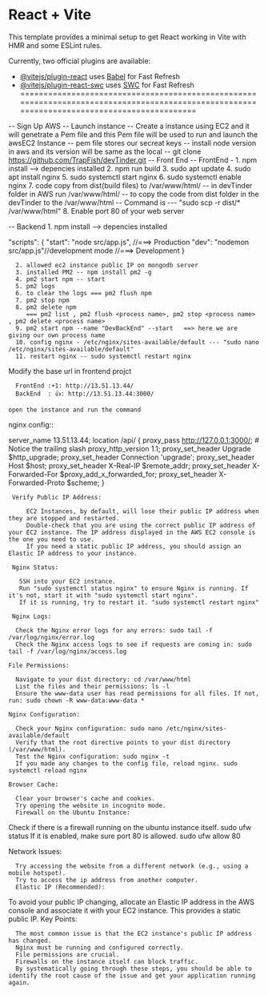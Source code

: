 # React + Vite

This template provides a minimal setup to get React working in Vite with HMR and some ESLint rules.

Currently, two official plugins are available:

- [@vitejs/plugin-react](https://github.com/vitejs/vite-plugin-react/blob/main/packages/plugin-react/README.md) uses [Babel](https://babeljs.io/) for Fast Refresh
- [@vitejs/plugin-react-swc](https://github.com/vitejs/vite-plugin-react-swc) uses [SWC](https://swc.rs/) for Fast Refresh
============================================================================================================================================



-- Sign Up AWS
-- Launch instance
-- Create a instance using EC2 and it will genetrate a Pem file and this Pem file will be used to run and launch the awsEC2 Instance 
-- pem file stores our secreat keys
-- install node version in aws and its version will be same as the local
-- git clone https://github.com/TrapFish/devTinder.git -- Front End
-- FrontEnd - 
            1. npm install --> depencies installed
			2. npm run build
			3. sudo apt update
			4. sudo apt install nginx
			5. sudo systemctl start nginx
			6. sudo systemctl enable nginx
			7. code copy from dist(build files) to /var/www/html/
			   -- in devTinder folder in AWS run /var/www/html/
			   -- to copy the code from dist folder in the devTinder to the /var/www/html -- Command is --- "sudo scp -r dist/* /var/www/html"
			8. Enable port 80 of your web server
   
   -- Backend 
       1. npm install --> depencies installed
			
			   
 "scripts": {
    "start": "node src/app.js", //===> Production
    "dev": "nodemon src/app.js"//development mode //===> Development
  }

      2. allowed ec2 instance public IP on mongodb server
      3. installed PM2 -- npm install pm2 -g
      4. pm2 start npm -- start
      5. pm2 logs 
      6. to clear the logs === pm2 flush npm
      7. pm2 stop npm 
      8. pm2 delete npm 
         === pm2 list , pm2 flush <process name>, pm2 stop <process name> , pm2 delete <process name>
      9. pm2 start npm --name "DevBackEnd" --start   ==> here we are giving our own process name 
      10. config nginx - /etc/nginx/sites-available/default --- "sudo nano /etc/nginx/sites-available/default"
      11. restart nginx -- sudo systemctl restart nginx   
  

  Modify the base url in frontend projct
      
      FrontEnd :+1: http://13.51.13.44/
      BackEnd  : 👍: http://13.51.13.44:3000/

	open the instance and run the command


   nginx config::

   server_name 13.51.13.44;
    location /api/ {
            proxy_pass http://127.0.0.1:3000/; # Notice the trailing slash
            proxy_http_version 1.1;
            proxy_set_header Upgrade $http_upgrade;
            proxy_set_header Connection 'upgrade';
            proxy_set_header Host $host;
            proxy_set_header X-Real-IP $remote_addr;
            proxy_set_header X-Forwarded-For $proxy_add_x_forwarded_for;
            proxy_set_header X-Forwarded-Proto $scheme;
        }
	 
	 Verify Public IP Address:

         EC2 Instances, by default, will lose their public IP address when they are stopped and restarted.
         Double-check that you are using the correct public IP address of your EC2 instance. The IP address displayed in the AWS EC2 console is the one you need to use.
         If you need a static public IP address, you should assign an Elastic IP address to your instance.
		 
	 Nginx Status:

       SSH into your EC2 instance.
       Run "sudo systemctl status nginx" to ensure Nginx is running. If it's not, start it with "sudo systemctl start nginx".
       If it is running, try to restart it. "sudo systemctl restart nginx"
	   
	 Nginx Logs:

      Check the Nginx error logs for any errors: sudo tail -f /var/log/nginx/error.log
      Check the Nginx access logs to see if requests are coming in: sudo tail -f /var/log/nginx/access.log
	  
	File Permissions:

      Navigate to your dist directory: cd /var/www/html
      List the files and their permissions: ls -l
      Ensure the www-data user has read permissions for all files. If not, run: sudo chown -R www-data:www-data *
	  
    Nginx Configuration:

      Check your Nginx configuration: sudo nano /etc/nginx/sites-available/default
      Verify that the root directive points to your dist directory (/var/www/html).
      Test the Nginx configuration: sudo nginx -t
      If you made any changes to the config file, reload nginx. sudo systemctl reload nginx
    
	Browser Cache:

      Clear your browser's cache and cookies.
      Try opening the website in incognito mode.
      Firewall on the Ubuntu Instance:

   Check if there is a firewall running on the ubuntu instance itself.
      sudo ufw status
       If it is enabled, make sure port 80 is allowed.
       sudo ufw allow 80
	   
   Network Issues:

      Try accessing the website from a different network (e.g., using a mobile hotspot).
      Try to access the ip address from another computer.
      Elastic IP (Recommended):

   To avoid your public IP changing, allocate an Elastic IP address in the AWS console and associate it with your EC2 instance. This provides a static public IP.
   Key Points:

      The most common issue is that the EC2 instance's public IP address has changed.
      Nginx must be running and configured correctly.
      File permissions are crucial.
      Firewalls on the instance itself can block traffic.
      By systematically going through these steps, you should be able to identify the root cause of the issue and get your application running again.